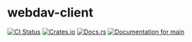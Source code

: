 # webdav-client

[![CI Status](https://github.com/ModProg/webdav-client/actions/workflows/test.yaml/badge.svg)](https://github.com/ModProg/webdav-client/actions/workflows/test.yaml)
[![Crates.io](https://img.shields.io/crates/v/webdav-client)](https://crates.io/crates/webdav-client)
[![Docs.rs](https://img.shields.io/crates/v/template?color=informational&label=docs.rs)](https://docs.rs/webdav-client)
[![Documentation for `main`](https://img.shields.io/badge/docs-main-informational)](https://modprog.github.io/webdav-client/webdav_client/)
